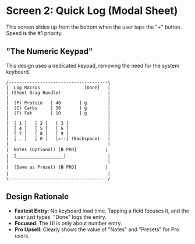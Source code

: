 # Screen 2: Quick Log (Modal Sheet)

This screen slides up from the bottom when the user taps the "+" button. Speed is the #1 priority.

## "The Numeric Keypad"

This design uses a dedicated keypad, removing the need for the system keyboard.

```
/--------------------------------------\
|  Log Macros                 [Done]   |
| (Sheet Drag Handle)                  |
|                                      |
|  (P) Protein   [ 40       ] g        |
|  (C) Carbs     [ 30       ] g        |
|  (F) Fat       [ 10       ] g        |
|                                      |
|  [ 1 ]   [ 2 ]   [ 3 ]               |
|  [ 4 ]   [ 5 ]   [ 6 ]               |
|  [ 7 ]   [ 8 ]   [ 9 ]               |
|  [ . ]   [ 0 ]   [<--] (Backspace)   |
|                                      |
|  Notes (Optional) [🔒 PRO]           |
|  [__________________]                |
|                                      |
|  (Save as Preset) [🔒 PRO]           |
|                                      |
\--------------------------------------/
```

## Design Rationale

- **Fastest Entry**: No keyboard load time. Tapping a field focuses it, and the user just types. "Done" logs the entry.
- **Focused**: The UI is only about number entry.
- **Pro Upsell**: Clearly shows the value of "Notes" and "Presets" for Pro users.

